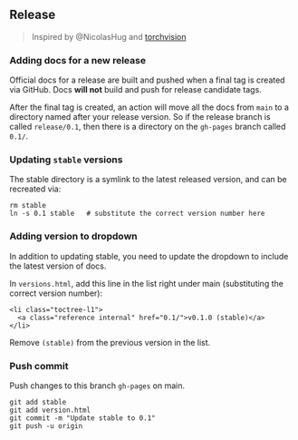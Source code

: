 ## Release

> Inspired by @NicolasHug and [torchvision](https://github.com/pytorch/vision/tree/gh-pages)

### Adding docs for a new release

Official docs for a release are built and pushed when a final tag
is created via GitHub. Docs **will not** build and push for release candidate tags.

After the final tag is created, an action will move all the docs from `main` to a directory
named after your release version. So if the release branch is called `release/0.1`, then there is a directory
on the `gh-pages` branch called `0.1/`.

### Updating `stable` versions

The stable directory is a symlink to the latest released version, and can be recreated via:

```
rm stable
ln -s 0.1 stable   # substitute the correct version number here
```

### Adding version to dropdown

In addition to updating stable, you need to update the dropdown to include
the latest version of docs.

In `versions.html`, add this line in the list right under main (substituting the correct version number):
```
<li class="toctree-l1">
  <a class="reference internal" href="0.1/">v0.1.0 (stable)</a>
</li>
```

Remove `(stable)` from the previous version in the list.

### Push commit

Push changes to this branch `gh-pages` on main.

```
git add stable
git add version.html
git commit -m "Update stable to 0.1"
git push -u origin
```
